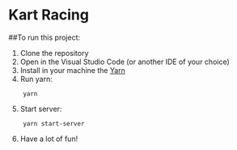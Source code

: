 # Kart Racing


##To run this project:

1) Clone the repository
2) Open in the Visual Studio Code (or another IDE of your choice)
3) Install in your machine the [Yarn](https://yarnpkg.com/pt-BR/)
4) Run yarn:
```
    yarn
```
5) Start server:
```
    yarn start-server
```
6) Have a lot of fun!